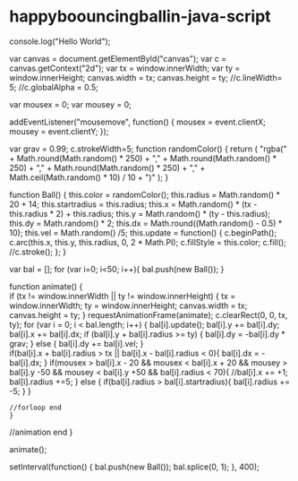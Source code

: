 # happyboouncingballin-java-script
console.log("Hello World");

var canvas = document.getElementById("canvas");
var c = canvas.getContext("2d");
var tx = window.innerWidth;
var ty = window.innerHeight;
canvas.width = tx;
canvas.height = ty;
//c.lineWidth= 5;
//c.globalAlpha = 0.5;

var mousex = 0;
var mousey = 0;

addEventListener("mousemove", function() {
  mousex = event.clientX;
  mousey = event.clientY;
});


var grav = 0.99;
c.strokeWidth=5;
function randomColor() {
  return (
    "rgba(" +
    Math.round(Math.random() * 250) +
    "," +
    Math.round(Math.random() * 250) +
    "," +
    Math.round(Math.random() * 250) +
    "," +
    Math.ceil(Math.random() * 10) / 10 +
    ")"
  );
}

function Ball() {
  this.color = randomColor();
  this.radius = Math.random() * 20 + 14;
  this.startradius = this.radius;
  this.x = Math.random() * (tx - this.radius * 2) + this.radius;
  this.y = Math.random() * (ty - this.radius);
  this.dy = Math.random() * 2;
  this.dx = Math.round((Math.random() - 0.5) * 10);
  this.vel = Math.random() /5;
  this.update = function() {
    c.beginPath();
    c.arc(this.x, this.y, this.radius, 0, 2 * Math.PI);
    c.fillStyle = this.color;
    c.fill();
    //c.stroke();
  };
}

var bal = [];
for (var i=0; i<50; i++){
    bal.push(new Ball());
}

function animate() {    
  if (tx != window.innerWidth || ty != window.innerHeight) {
    tx = window.innerWidth;
    ty = window.innerHeight;
    canvas.width = tx;
    canvas.height = ty;
  }
  requestAnimationFrame(animate);
  c.clearRect(0, 0, tx, ty);
  for (var i = 0; i < bal.length; i++) {
    bal[i].update();
    bal[i].y += bal[i].dy;
    bal[i].x += bal[i].dx;
    if (bal[i].y + bal[i].radius >= ty) {
      bal[i].dy = -bal[i].dy * grav;
    } else {
      bal[i].dy += bal[i].vel;
    }    
    if(bal[i].x + bal[i].radius > tx || bal[i].x - bal[i].radius < 0){
        bal[i].dx = -bal[i].dx;
    }
    if(mousex > bal[i].x - 20 && 
      mousex < bal[i].x + 20 &&
      mousey > bal[i].y -50 &&
      mousey < bal[i].y +50 &&
      bal[i].radius < 70){
        //bal[i].x += +1;
        bal[i].radius +=5; 
      } else {
        if(bal[i].radius > bal[i].startradius){
          bal[i].radius += -5;
        }
      }
      
    //forloop end
    }
//animation end
}

animate();

setInterval(function() {
  bal.push(new Ball());
  bal.splice(0, 1);
}, 400);
